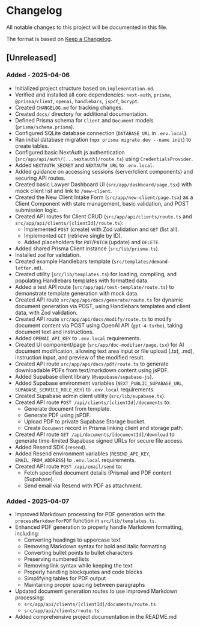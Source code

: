 # Changelog

All notable changes to this project will be documented in this file.

The format is based on [Keep a Changelog](https://keepachangelog.com/en/1.0.0/).

## [Unreleased]

### Added - 2025-04-06

- Initialized project structure based on `implementation.md`.
- Verified and installed all core dependencies: `next-auth`, `prisma`, `@prisma/client`, `openai`, `handlebars`, `jspdf`, `bcrypt`.
- Created `CHANGELOG.md` for tracking changes.
- Created `docs/` directory for additional documentation.
- Defined Prisma schema for `Client` and `Document` models (`prisma/schema.prisma`).
- Configured SQLite database connection (`DATABASE_URL` in `.env.local`).
- Ran initial database migration (`npx prisma migrate dev --name init`) to create tables.
- Configured basic NextAuth.js authentication (`src/app/api/auth/[...nextauth]/route.ts`) using `CredentialsProvider`.
- Added `NEXTAUTH_SECRET` and `NEXTAUTH_URL` to `.env.local`.
- Added guidance on accessing sessions (server/client components) and securing API routes.
- Created basic Lawyer Dashboard UI (`src/app/dashboard/page.tsx`) with mock client list and link to `/new-client`.
- Created the New Client Intake Form (`src/app/new-client/page.tsx`) as a Client Component with state management, basic validation, and POST submission logic.
- Created API routes for Client CRUD (`src/app/api/clients/route.ts` and `src/app/api/clients/[clientId]/route.ts`):
  - Implemented `POST` (create) with Zod validation and `GET` (list all).
  - Implemented `GET` (retrieve single by ID).
  - Added placeholders for `PUT`/`PATCH` (update) and `DELETE`.
- Added shared Prisma Client instance (`src/lib/prisma.ts`).
- Installed `zod` for validation.
- Created example Handlebars template (`src/templates/demand-letter.md`).
- Created utility (`src/lib/templates.ts`) for loading, compiling, and populating Handlebars templates with formatted data.
- Added a test API route (`src/app/api/test-template/route.ts`) to demonstrate template generation with mock data.
- Created API route `src/app/api/docs/generate/route.ts` for dynamic document generation via POST, using Handlebars templates and client data, with Zod validation.
- Created API route `src/app/api/docs/modify/route.ts` to modify document content via POST using OpenAI API (`gpt-4-turbo`), taking document text and instructions.
- Added `OPENAI_API_KEY` to `.env.local` requirements.
- Created UI component/page (`src/app/doc-modifier/page.tsx`) for AI document modification, allowing text area input or file upload (.txt, .md), instruction input, and preview of the modified result.
- Created API route `src/app/api/docs/pdf/route.ts` to generate downloadable PDFs from text/markdown content using jsPDF.
- Added Supabase client library (`@supabase/supabase-js`).
- Added Supabase environment variables (`NEXT_PUBLIC_SUPABASE_URL`, `SUPABASE_SERVICE_ROLE_KEY`) to `.env.local` requirements.
- Created Supabase admin client utility (`src/lib/supabase.ts`).
- Created API route `POST /api/clients/[clientId]/documents` to:
  - Generate document from template.
  - Generate PDF using jsPDF.
  - Upload PDF to private Supabase Storage bucket.
  - Create `Document` record in Prisma linking client and storage path.
- Created API route `GET /api/documents/[documentId]/download` to generate time-limited Supabase signed URLs for secure file access.
- Added Resend SDK (`resend`).
- Added Resend environment variables (`RESEND_API_KEY`, `EMAIL_FROM_ADDRESS`) to `.env.local` requirements.
- Created API route `POST /api/email/send` to:
  - Fetch specified document details (Prisma) and PDF content (Supabase).
  - Send email via Resend with PDF as attachment.

### Added - 2025-04-07

- Improved Markdown processing for PDF generation with the `processMarkdownForPDF` function in `src/lib/templates.ts`.
- Enhanced PDF generation to properly handle Markdown formatting, including:
  - Converting headings to uppercase text
  - Removing Markdown syntax for bold and italic formatting
  - Converting bullet points to bullet characters
  - Preserving numbered lists
  - Removing link syntax while keeping the text
  - Properly handling blockquotes and code blocks
  - Simplifying tables for PDF output
  - Maintaining proper spacing between paragraphs
- Updated document generation routes to use improved Markdown processing:
  - `src/app/api/clients/[clientId]/documents/route.ts`
  - `src/app/api/clients/route.ts`
- Added comprehensive project documentation in the README.md 